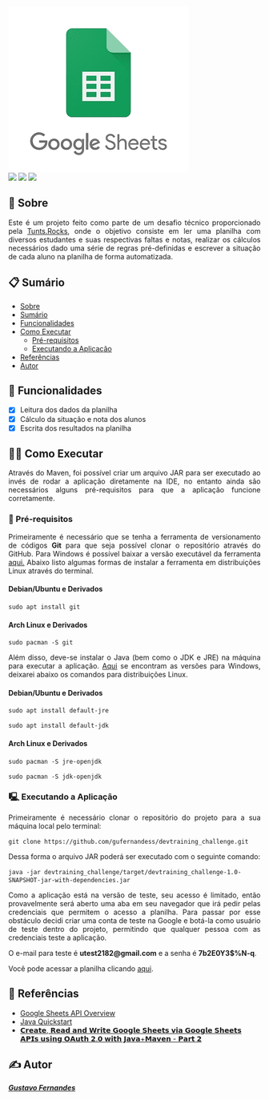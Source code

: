 <img src="assets/logo.png"/>

<div>
  <img src="https://img.shields.io/badge/java-%23ED8B00.svg?style=for-the-badge&logo=openjdk&logoColor=white"/>
  <img src="https://img.shields.io/badge/Apache%20Maven-C71A36?style=for-the-badge&logo=Apache%20Maven&logoColor=white"/>
  <img src="https://img.shields.io/badge/IntelliJIDEA-000000.svg?style=for-the-badge&logo=intellij-idea&logoColor=white"/>
</div>

## 📲 Sobre

<p align = "justify">
  Este é um projeto feito como parte de um desafio técnico proporcionado pela <a href="https://tunts.rocks/">Tunts.Rocks</a>, onde o objetivo consiste em ler uma planilha com diversos estudantes e suas respectivas faltas e notas,
  realizar os cálculos necessários dado uma série de regras pré-definidas e escrever a situação de cada aluno na planilha de forma automatizada.
</p>

## 📋 Sumário

   * [Sobre]()
   * [Sumário]()
   * [Funcionalidades]()
   * [Como Executar]()
     * [Pré-requisitos]()
     * [Executando a Aplicação]()
   * [Referências]()
   * [Autor]()

## 🧠 Funcionalidades

- [x] Leitura dos dados da planilha
- [x] Cálculo da situação e nota dos alunos
- [x] Escrita dos resultados na planilha

## 🧑‍💻 Como Executar

<p align = "justify">
  Através do Maven, foi possível criar um arquivo JAR para ser executado ao invés de rodar a aplicação diretamente na IDE, no entanto ainda são necessários alguns pré-requisitos para que a aplicação
  funcione corretamente.
</p>

### 🚀 Pré-requisitos

<p align = "justify">
  Primeiramente é necessário que se tenha a ferramenta de versionamento de códigos <b>Git</b> para que seja possível clonar o repositório através do GitHub. Para Windows é possível baixar a versão
  executável da ferramenta <a href="https://gitforwindows.org/">aqui.</a> Abaixo listo algumas formas de instalar a ferramenta em distribuições Linux através do terminal.
</p>

#### Debian/Ubuntu e Derivados

```
sudo apt install git
```

#### Arch Linux e Derivados

```
sudo pacman -S git
```

<p align = "justify">
  Além disso, deve-se instalar o Java (bem como o JDK e JRE) na máquina para executar a aplicação. <a href="https://www.oracle.com/java/technologies/downloads/#jdk21-windows">Aqui</a> se encontram as
  versões para Windows, deixarei abaixo os comandos para distribuições Linux.
</p>


#### Debian/Ubuntu e Derivados

```
sudo apt install default-jre
```
```
sudo apt install default-jdk
```

#### Arch Linux e Derivados

```
sudo pacman -S jre-openjdk
```
```
sudo pacman -S jdk-openjdk
```

### 🖳 Executando a Aplicação

<p align = "justify">
  Primeiramente é necessário clonar o repositório do projeto para a sua máquina local pelo terminal:
</p>

```
git clone https://github.com/gufernandess/devtraining_challenge.git
```
<p align = "justify">
  Dessa forma o arquivo JAR poderá ser executado com o seguinte comando:
</p>

```
java -jar devtraining_challenge/target/devtraining_challenge-1.0-SNAPSHOT-jar-with-dependencies.jar
```

<p align = "justify">
  Como a aplicação está na versão de teste, seu acesso é limitado, então provavelmente será aberto uma aba em seu navegador que irá pedir pelas credenciais que permitem o acesso a planilha.
  Para passar por esse obstáculo decidi criar uma conta de teste na Google e botá-la como usuário de teste dentro do projeto, permitindo que qualquer pessoa com as credenciais
  teste a aplicação.
</p>

<p align = "justify">
  O e-mail para teste é <b>utest2182@gmail.com</b> e a senha é <b>7b2E0Y3$%N-q</b>.
</p>

<p align = "justify">
  Você pode acessar a planilha clicando <a href="https://docs.google.com/spreadsheets/d/1R_Mns-PFo3uuLZVeYKrndmPPL3QOw-yKNMZ4AQW20l0/edit?usp=sharing">aqui</a>.
</p>

## 🔧 Referências

- [Google Sheets API Overview](https://developers.google.com/sheets/api/guides/concepts)
- [Java Quickstart](https://developers.google.com/sheets/api/quickstart/java)
- [𝗖𝗿𝗲𝗮𝘁𝗲, 𝗥𝗲𝗮𝗱 𝗮𝗻𝗱 𝗪𝗿𝗶𝘁𝗲 𝗚𝗼𝗼𝗴𝗹𝗲 𝗦𝗵𝗲𝗲𝘁𝘀 𝘃𝗶𝗮 𝗚𝗼𝗼𝗴𝗹𝗲 𝗦𝗵𝗲𝗲𝘁𝘀 𝗔𝗣𝗜𝘀 𝘂𝘀𝗶𝗻𝗴 𝗢𝗔𝘂𝘁𝗵 𝟮.𝟬 𝘄𝗶𝘁𝗵 𝗝𝗮𝘃𝗮+𝗠𝗮𝘃𝗲𝗻 - 𝗣𝗮𝗿𝘁 𝟮](https://www.youtube.com/watch?v=fXECiVFgf6c&t=1129s)

## ✍️ Autor

<b><i>[Gustavo Fernandes](https://github.com/gufernandess)</i>
